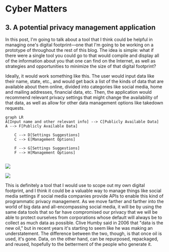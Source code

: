 # Cyber Matters

## 3. A potential privacy management application

In this post, I'm going to talk about a tool that I think could be helpful in managing one's digital footprint—one that I'm going to be working on a prototype of throughout the rest of this blog. The idea is simple: what if there were a single tool you could go to that would compile and display all of the information about you that one can find on the Internet, as well as strategies and opportunities to minimize the size of that digital footprint? 

Ideally, it would work something like this. The user would input data like their name, state, etc., and would get back a list of the kinds of data that are available about them online, divided into categories like social media, home and mailing addresses, financial data, etc. Then, the application would recommend relevant privacy settings that might change the availability of that data, as well as allow for other data management options like takedown requests. 

```mermaid
graph LR
A[Input name and other relevant info] --> C[Publicly Available Data]
A --> F[Publicly Available Data]
    
    C --> D[Settings Suggestions]
    C --> E[Management Options]
    
    F --> G[Settings Suggestions]
    F --> H[Management Options]
  
```

![](C:\Users\lwpul\Projects\cyber_capstone\markdown\photos\mockup.JPG) 

![](/Users/liampulsifer/cyber_capstone/markdown/photos/overview.JPG)

This is definitely a tool that I would use to scope out my own digital footprint, and I think it could be a valuable way to manage things like social media settings if social media companies provide APIs to enable this kind of programmatic privacy management. As we move farther and farther into the world of big data and all-encompassing social media, it will be by using the same data tools that so far have compromised our privacy that we will be able to protect ourselves from corporations whose default will always be to collect as much data as possible. Clive Humby said in 2006 that "data is the new oil," but in recent years it's starting to seem like he was making an understatement. The difference between the two, though, is that once oil is used, it's gone. Data, on the other hand, can be repurposed, repackaged, and reused, hopefully to the betterment of the people who generate it. 